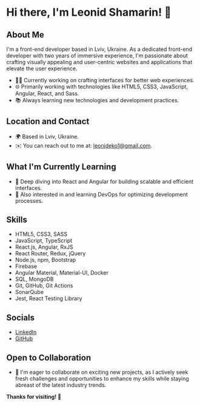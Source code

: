 # Hi there, I'm Leonid Shamarin! 👋

## About Me
I'm a front-end developer based in Lviv, Ukraine. As a dedicated front-end developer with two years of immersive experience,
I'm passionate about crafting visually appealing and user-centric websites and applications that elevate the user experience.

- 👨‍💻 Currently working on crafting interfaces for better web experiences.
- 🌐 Primarily working with technologies like HTML5, CSS3, JavaScript, Angular, React, and Sass.
- 📚 Always learning new technologies and development practices.

## Location and Contact
- 🌍 Based in Lviv, Ukraine.
- ✉️ You can reach out to me at: leonideko1@gmail.com.

## What I'm Currently Learning
- 🧠 Deep diving into React and Angular for building scalable and efficient interfaces.
- 🚀 Also interested in and learning DevOps for optimizing development processes.

## Skills
- HTML5, CSS3, SASS
- JavaScript, TypeScript
- React.js, Angular, RxJS
- React Router, Redux, jQuery
- Node.js, npm, Bootstrap
- Firebase
- Angular Material, Material-UI, Docker
- SQL, MongoDB
- Git, GitHub, Git Actions
- SonarQube
- Jest, React Testing Library

## Socials
- [LinkedIn](https://www.linkedin.com/in/leonid-shamarin-749649272/)
- [GitHub](https://github.com/LeonidShamarin)

## Open to Collaboration
- 🤝 I'm eager to collaborate on exciting new projects, as I actively seek fresh challenges and opportunities to enhance my skills while staying abreast of the latest industry trends.

**Thanks for visiting! 🚀**
